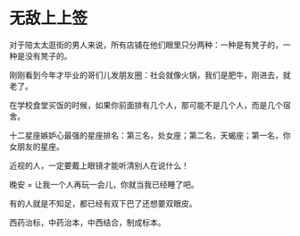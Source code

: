 # 无敌上上签

对于陪太太逛街的男人来说，所有店铺在他们眼里只分两种：一种是有凳子的，一种是没有凳子的。 

刚刚看到今年才毕业的哥们儿发朋友圈：社会就像火锅，我们是肥牛，刚进去，就老了。 

在学校食堂买饭的时候，如果你前面排有几个人，那可能不是几个人，而是几个宿舍。 

十二星座嫉妒心最强的星座排名：第三名，处女座；第二名，天蝎座；第一名，你女朋友的星座。 

近视的人，一定要戴上眼镜才能听清别人在说什么！ 

晚安 = 让我一个人再玩一会儿，你就当我已经睡了吧。 

有的人就是不知足，都已经有双下巴了还想要双眼皮。 

西药治标，中药治本，中西结合，制成标本。